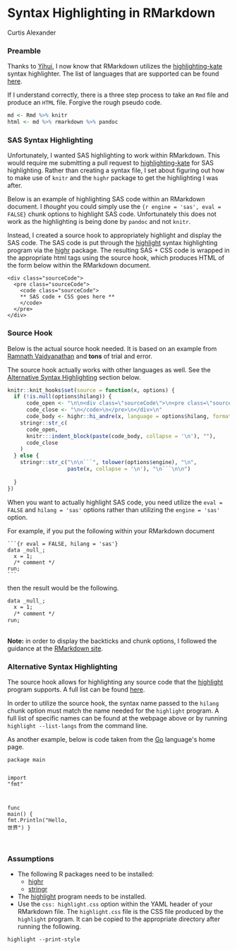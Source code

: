 # Syntax Highlighting in RMarkdown
Curtis Alexander  

### Preamble
Thanks to [Yihui](https://github.com/yihui/knitr/issues/1185), I now know that RMarkdown utilizes the [highlighting-kate](https://github.com/jgm/highlighting-kate) syntax highlighter.  The list of languages that are supported can be found [here](https://github.com/jgm/highlighting-kate/tree/master/xml).

If I understand correctly, there is a three step process to take an `Rmd` file and produce an `HTML` file.  Forgive the rough pseudo code.


```r
md <- Rmd %>% knitr
html <- md %>% rmarkdown %>% pandoc
```

### SAS Syntax Highlighting 
Unfortunately, I wanted SAS highlighting to work within RMarkdown. This would require me submitting a pull request to [highlighting-kate](https://github.com/jgm/highlighting-kate) for SAS highlighting.  Rather than creating a syntax file, I set about figuring out how to make use of `knitr` and the `highr` package to get the highlighting I was after.

Below is an example of highlighting SAS code within an RMarkdown document.  I _thought_ you could simply use the `{r engine = 'sas', eval = FALSE}` chunk options to highlight SAS code.  Unfortunately this does not work as the highlighting is being done by `pandoc` and not `knitr`.

Instead, I created a source hook to appropriately highlight and display the SAS code.  The SAS code is put through the [highlight](http://www.andre-simon.de/doku/highlight/en/highlight.php) syntax highlighting program via the [highr](https://cran.r-project.org/web/packages/highr/index.html) package.  The resulting SAS + CSS code is wrapped in the appropriate html tags using the source hook, which produces HTML of the form below within the RMarkdown document.

```
<div class="sourceCode">
  <pre class="sourceCode">
    <code class="sourceCode">
    ** SAS code + CSS goes here **
    </code>
  </pre> 
</div>
```

### Source Hook
Below is the actual source hook needed.  It is based on an example from [Ramnath Vaidyanathan](http://ramnathv.github.io/posts/verbatim-chunks-knitr/index.html) and **tons** of trial and error.

The source hook actually works with other languages as well.  See the [Alternative Syntax Highlighting](#alternative-syntax-highlighting) section below.


```r
knitr::knit_hooks$set(source = function(x, options) {
  if (!is.null(options$hilang)) {
      code_open <- "\n\n<div class=\"sourceCode\">\n<pre class=\"sourceCode\">\n<code class=\"sourceCode\">"
      code_close <- "\n</code>\n</pre>\n</div>\n"
      code_body <- highr::hi_andre(x, language = options$hilang, format = "html")
    stringr::str_c(
      code_open,
      knitr:::indent_block(paste(code_body, collapse = '\n'), ""),
      code_close
    )
  } else {
    stringr::str_c("\n\n```", tolower(options$engine), "\n",
                   paste(x, collapse = '\n'), "\n```\n\n")
      
  }
})
```

When you want to actually highlight SAS code, you need utilize the `eval = FALSE` and `hilang = 'sas'` options rather than utilizing the `engine = 'sas'` option.

For example, if you put the following within your RMarkdown document 

<div class="sourceCode"><pre class="sourceCode"><code class="sourceCode">```{r eval = FALSE, hilang = 'sas'}
data _null_;
  x = 1;
  /* comment */
run;
```</code></pre></div>

then the result would be the following.


<div class="sourceCode">
<pre class="sourceCode">
<code class="sourceCode"><span class="hl kwb">data</span> _null_<span class="hl opt">;</span>
  x <span class="hl opt">=</span> <span class="hl num">1</span><span class="hl opt">;</span>
  <span class="hl com">/* comment */</span>
<span class="hl kwb">run</span><span class="hl opt">;</span>
</code>
</pre>
</div>

**Note:** in order to display the backticks and chunk options, I followed the guidance at the [RMarkdown site](http://rmarkdown.rstudio.com/articles_verbatim.html).

### Alternative Syntax Highlighting
The source hook allows for highlighting any source code that the [highlight](http://www.andre-simon.de/doku/highlight/en/highlight.php) program supports.  A full list can be found [here](http://www.andre-simon.de/doku/highlight/en/langs.php).

In order to utilize the source hook, the syntax name passed to the `hilang` chunk option must match the name needed for the `highlight` program.  A full list of specific names can be found at the webpage above or by running `highlight --list-langs` from the command line.

As another example, below is code taken from the [Go](https://golang.org/) language's home page.



<div class="sourceCode">
<pre class="sourceCode">
<code class="sourceCode"><span class="hl kwa">package</span> main

<span class="hl kwa">import</span> <span class="hl str">&quot;fmt&quot;</span>

<span class="hl kwa">func</span> <span class="hl kwd">main</span><span class="hl opt">() {</span>
	fmt<span class="hl opt">.</span><span class="hl kwd">Println</span><span class="hl opt">(</span><span class="hl str">&quot;Hello, 世界&quot;</span><span class="hl opt">)</span>
<span class="hl opt">}</span>
</code>
</pre>
</div>

### Assumptions
* The following R packages need to be installed:
    * [highr](https://cran.r-project.org/web/packages/highr/index.html)
    * [stringr](https://cran.r-project.org/web/packages/stringr/index.html)
* The [highlight](http://www.andre-simon.de/doku/highlight/en/highlight.php) program needs to be installed.
* Use the `css: highlight.css` option within the YAML header of your RMarkdown file.  The `highlight.css` file is the CSS file produced by the `highlight` program.  It can be copied to the appropriate directory after running the following.

```
highlight --print-style
```
